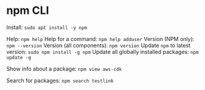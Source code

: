# npm CLI

Install: `sudo apt install -y npm`

Help: `npm help`
Help for a command: `npm help adduser`
Version (NPM only): `npm --version`
Version (all components): `npm version`
Update `npm` to latest version: `sudo npm install -g npm`
Update all globally installed packages: `npm update -g`

Show info about a package: `npm view aws-cdk`

Search for packages: `npm search testlink`
